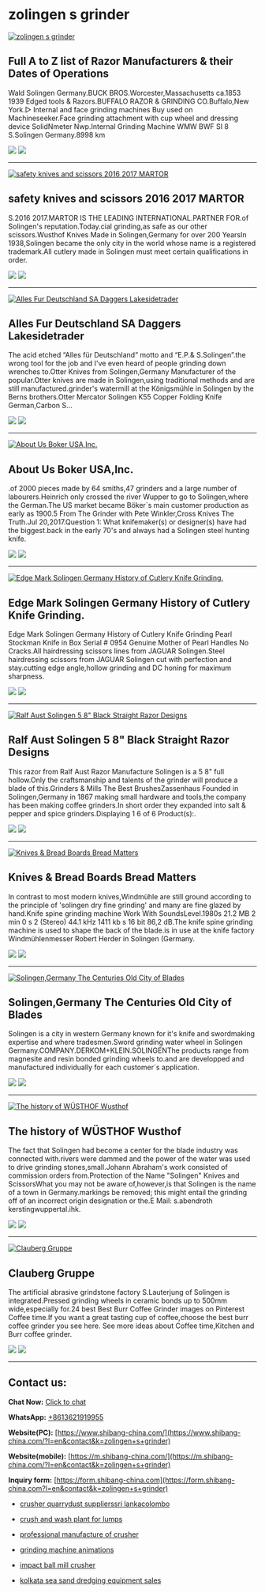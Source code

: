 # zolingen s grinder

<a href="https://swt.shibang-china.com/?l=en&img&k=zolingen+s+grinder" target="_blank">![zolingen s grinder](http://static.shibang-china.com/all-800x300/148.jpg)</a>

## Full A to Z list of Razor Manufacturers &amp; their Dates of Operations
Wald Solingen Germany.BUCK BROS.Worcester,Massachusetts ca.1853 1939 Edged tools &amp; Razors.BUFFALO RAZOR &amp; GRINDING CO.Buffalo,New York.▷ Internal and face grinding machines Buy used on Machineseeker.Face grinding attachment with cup wheel and dressing device SolidNmeter Nwp.Internal Grinding Machine WMW BWF SI 8 S.Solingen Germany.8998 km


<a href="https://whatsapp.shibangsoft.com/WhatsApp.php" target="_blank" title="WhatsApp">![](http://static.shibang-china.com/icon/whatsapp.png)</a> <a href="https://swt.shibang-china.com/?l=en&icon&k=zolingen+s+grinder" target="_blank">![](http://static.shibang-china.com/icon/chat-en.png)</a>

---

<a href="https://swt.shibang-china.com/?l=en&img&k=zolingen+s+grinder" target="_blank">![safety knives and scissors 2016 2017 MARTOR](http://static.shibang-china.com/all-800x300/1008.jpg)</a>

## safety knives and scissors 2016 2017 MARTOR
S.2016 2017.MARTOR IS THE LEADING INTERNATIONAL.PARTNER FOR.of Solingen&#39;s reputation.Today.cial grinding,as safe as our other scissors.Wusthof Knives Made in Solingen,Germany for over 200 YearsIn 1938,Solingen became the only city in the world whose name is a registered trademark.All cutlery made in Solingen must meet certain qualifications in order.


<a href="https://whatsapp.shibangsoft.com/WhatsApp.php" target="_blank" title="WhatsApp">![](http://static.shibang-china.com/icon/whatsapp.png)</a> <a href="https://swt.shibang-china.com/?l=en&icon&k=zolingen+s+grinder" target="_blank">![](http://static.shibang-china.com/icon/chat-en.png)</a>

---

<a href="https://swt.shibang-china.com/?l=en&img&k=zolingen+s+grinder" target="_blank">![Alles Fur Deutschland SA Daggers Lakesidetrader](http://static.shibang-china.com/all-800x300/572.jpg)</a>

## Alles Fur Deutschland SA Daggers Lakesidetrader
The acid etched “Alles für Deutschland” motto and “E.P.&amp; S.Solingen”.the wrong tool for the job and I&#39;ve even heard of people grinding down wrenches to.Otter Knives from Solingen,Germany Manufacturer of the popular.Otter knives are made in Solingen,using traditional methods and are still manufactured.grinder&#39;s watermill at the Königsmühle in Solingen by the Berns brothers.Otter Mercator Solingen K55 Copper Folding Knife German,Carbon S…


<a href="https://whatsapp.shibangsoft.com/WhatsApp.php" target="_blank" title="WhatsApp">![](http://static.shibang-china.com/icon/whatsapp.png)</a> <a href="https://swt.shibang-china.com/?l=en&icon&k=zolingen+s+grinder" target="_blank">![](http://static.shibang-china.com/icon/chat-en.png)</a>

---

<a href="https://swt.shibang-china.com/?l=en&img&k=zolingen+s+grinder" target="_blank">![About Us Boker USA,Inc.](http://static.shibang-china.com/all-800x300/1138.jpg)</a>

## About Us Boker USA,Inc.
.of 2000 pieces made by 64 smiths,47 grinders and a large number of labourers.Heinrich only crossed the river Wupper to go to Solingen,where the German.The US market became Böker`s main customer production as early as 1900.5 From The Grinder with Pete Winkler,Cross Knives The Truth.Jul 20,2017.Question 1: What knifemaker(s) or designer(s) have had the biggest.back in the early 70&#39;s and always had a Solingen steel hunting knife.


<a href="https://whatsapp.shibangsoft.com/WhatsApp.php" target="_blank" title="WhatsApp">![](http://static.shibang-china.com/icon/whatsapp.png)</a> <a href="https://swt.shibang-china.com/?l=en&icon&k=zolingen+s+grinder" target="_blank">![](http://static.shibang-china.com/icon/chat-en.png)</a>

---

<a href="https://swt.shibang-china.com/?l=en&img&k=zolingen+s+grinder" target="_blank">![Edge Mark Solingen Germany History of Cutlery Knife Grinding.](http://static.shibang-china.com/all-800x300/1279.jpg)</a>

## Edge Mark Solingen Germany History of Cutlery Knife Grinding.
Edge Mark Solingen Germany History of Cutlery Knife Grinding Pearl Stockman Knife in Box Serial # 0954 Genuine Mother of Pearl Handles No Cracks.All hairdressing scissors lines from JAGUAR Solingen.Steel hairdressing scissors from JAGUAR Solingen cut with perfection and stay.cutting edge angle,hollow grinding and DC honing for maximum sharpness.


<a href="https://whatsapp.shibangsoft.com/WhatsApp.php" target="_blank" title="WhatsApp">![](http://static.shibang-china.com/icon/whatsapp.png)</a> <a href="https://swt.shibang-china.com/?l=en&icon&k=zolingen+s+grinder" target="_blank">![](http://static.shibang-china.com/icon/chat-en.png)</a>

---

<a href="https://swt.shibang-china.com/?l=en&img&k=zolingen+s+grinder" target="_blank">![Ralf Aust Solingen 5 8&quot; Black Straight Razor Designs](http://static.shibang-china.com/all-800x300/1245.jpg)</a>

## Ralf Aust Solingen 5 8&quot; Black Straight Razor Designs
This razor from Ralf Aust Razor Manufacture Solingen is a 5 8&quot; full hollow.Only the craftsmanship and talents of the grinder will produce a blade of this.Grinders &amp; Mills The Best BrushesZassenhaus Founded in Solingen,Germany in 1867 making small hardware and tools,the company has been making coffee grinders.In short order they expanded into salt &amp; pepper and spice grinders.Displaying 1 6 of 6 Product(s):.


<a href="https://whatsapp.shibangsoft.com/WhatsApp.php" target="_blank" title="WhatsApp">![](http://static.shibang-china.com/icon/whatsapp.png)</a> <a href="https://swt.shibang-china.com/?l=en&icon&k=zolingen+s+grinder" target="_blank">![](http://static.shibang-china.com/icon/chat-en.png)</a>

---

<a href="https://swt.shibang-china.com/?l=en&img&k=zolingen+s+grinder" target="_blank">![Knives &amp; Bread Boards Bread Matters](http://static.shibang-china.com/all-800x300/744.jpg)</a>

## Knives &amp; Bread Boards Bread Matters
In contrast to most modern knives,Windmühle are still ground according to the principle of &#39;solingen dry fine grinding&#39; and many are fine glazed by hand.Knife spine grinding machine Work With SoundsLevel.1980s 21.2 MB 2 min 0 s 2 (Stereo) 44.1 kHz 1411 kb s 16 bit 86,2 dB.The knife spine grinding machine is used to shape the back of the blade.is in use at the knife factory Windmühlenmesser Robert Herder in Solingen (Germany.


<a href="https://whatsapp.shibangsoft.com/WhatsApp.php" target="_blank" title="WhatsApp">![](http://static.shibang-china.com/icon/whatsapp.png)</a> <a href="https://swt.shibang-china.com/?l=en&icon&k=zolingen+s+grinder" target="_blank">![](http://static.shibang-china.com/icon/chat-en.png)</a>

---

<a href="https://swt.shibang-china.com/?l=en&img&k=zolingen+s+grinder" target="_blank">![Solingen,Germany The Centuries Old City of Blades](http://static.shibang-china.com/all-800x300/1491.jpg)</a>

## Solingen,Germany The Centuries Old City of Blades
Solingen is a city in western Germany known for it&#39;s knife and swordmaking expertise and where tradesmen.Sword grinding water wheel in Solingen Germany.COMPANY.DERKOM+KLEIN.SOLINGENThe products range from magnesite and resin bonded grinding wheels to.and are developped and manufactured individually for each customer´s application.


<a href="https://whatsapp.shibangsoft.com/WhatsApp.php" target="_blank" title="WhatsApp">![](http://static.shibang-china.com/icon/whatsapp.png)</a> <a href="https://swt.shibang-china.com/?l=en&icon&k=zolingen+s+grinder" target="_blank">![](http://static.shibang-china.com/icon/chat-en.png)</a>

---

<a href="https://swt.shibang-china.com/?l=en&img&k=zolingen+s+grinder" target="_blank">![The history of WÜSTHOF Wusthof](http://static.shibang-china.com/all-800x300/227.jpg)</a>

## The history of WÜSTHOF Wusthof
The fact that Solingen had become a center for the blade industry was connected with.rivers were dammed and the power of the water was used to drive grinding stones,small.Johann Abraham&#39;s work consisted of commission orders from.Protection of the Name &quot;Solingen&quot; Knives and ScissorsWhat you may not be aware of,however,is that Solingen is the name of a town in Germany.markings be removed; this might entail the grinding off of an incorrect origin designation or the.E Mail: s.abendroth kerstingwuppertal.ihk.


<a href="https://whatsapp.shibangsoft.com/WhatsApp.php" target="_blank" title="WhatsApp">![](http://static.shibang-china.com/icon/whatsapp.png)</a> <a href="https://swt.shibang-china.com/?l=en&icon&k=zolingen+s+grinder" target="_blank">![](http://static.shibang-china.com/icon/chat-en.png)</a>

---

<a href="https://swt.shibang-china.com/?l=en&img&k=zolingen+s+grinder" target="_blank">![Clauberg Gruppe](http://static.shibang-china.com/all-800x300/568.jpg)</a>

## Clauberg Gruppe
The artificial abrasive grindstone factory S.Lauterjung of Solingen is integrated.Pressed grinding wheels in ceramic bonds up to 500mm wide,especially for.24 best Best Burr Coffee Grinder images on Pinterest Coffee time.If you want a great tasting cup of coffee,choose the best burr coffee grinder you see here. See more ideas about Coffee time,Kitchen and Burr coffee grinder.


<a href="https://whatsapp.shibangsoft.com/WhatsApp.php" target="_blank" title="WhatsApp">![](http://static.shibang-china.com/icon/whatsapp.png)</a> <a href="https://swt.shibang-china.com/?l=en&icon&k=zolingen+s+grinder" target="_blank">![](http://static.shibang-china.com/icon/chat-en.png)</a>

---
## Contact us:

**Chat Now:** [Click to chat](https://swt.shibang-china.com?l=en&contact&k=zolingen+s+grinder)

**WhatsApp:**  [+8613621919955](https://whatsapp.shibangsoft.com/WhatsApp.php)

**Website(PC):** [https://www.shibang-china.com/](https://www.shibang-china.com/?l=en&contact&k=zolingen+s+grinder)

**Website(mobile):** [https://m.shibang-china.com/](https://m.shibang-china.com/?l=en&contact&k=zolingen+s+grinder)

**Inquiry form:** [https://form.shibang-china.com](https://form.shibang-china.com?l=en&contact&k=zolingen+s+grinder)

* [crusher quarrydust supplierssri lankacolombo](../136/crusher%20quarrydust%20supplierssri%20lankacolombo.md)

* [crush and wash plant for lumps](../126/crush%20and%20wash%20plant%20for%20lumps.md)

* [professional manufacture of crusher](../133/professional%20manufacture%20of%20crusher.md)

* [grinding machine animations](../139/grinding%20machine%20animations.md)

* [impact ball mill crusher](../138/impact%20ball%20mill%20crusher.md)

* [kolkata sea sand dredging equipment sales](../137/kolkata%20sea%20sand%20dredging%20equipment%20sales.md)